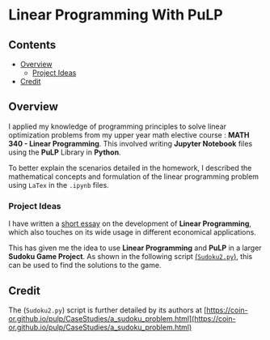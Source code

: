 # Linear Programming With PuLP

## Contents

* [Overview](#Overview)
    * [Project Ideas](#Project-Ideas)
* [Credit](#Credit)

## Overview

I applied my knowledge of programming principles to solve linear optimization problems from my upper year math elective course : <b>MATH 340 - Linear Programming</b>. This involved writing <b>Jupyter Notebook</b> files using the <b>PuLP</b> Library in <b>Python</b>.

To better explain the scenarios detailed in the homework, I described the mathematical concepts and formulation of the linear programming problem using `LaTex` in the `.ipynb` files.

### Project Ideas

I have written a [short essay](History.md) on the development of <b>Linear Programming</b>, which also touches on its wide usage in different economical applications.

This has given me the idea to use <b>Linear Programming</b> and <b>PuLP</b> in a larger <b>Sudoku Game Project</b>. As shown in the following script [(`Sudoku2.py`)](https://raw.githubusercontent.com/coin-or/pulp/master/examples/Sudoku2.py), this can be used to find the solutions to the game.

## Credit

The (`Sudoku2.py`) script is further detailed by its authors at
[https://coin-or.github.io/pulp/CaseStudies/a_sudoku_problem.html](https://coin-or.github.io/pulp/CaseStudies/a_sudoku_problem.html)
